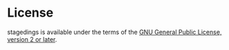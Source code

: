 # License

stagedings is available under the terms of the
[GNU General Public License, version 2 or later][spdx-gpl2].


[spdx-gpl2]: https://spdx.org/licenses/GPL-2.0-or-later.html
